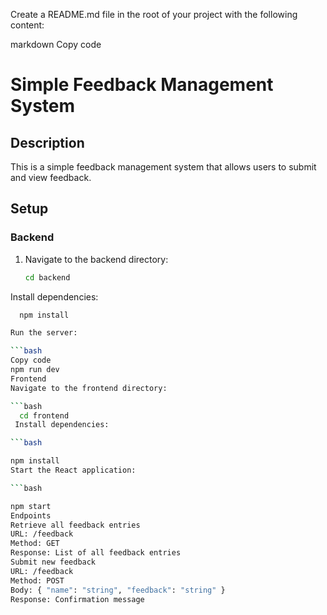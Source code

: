Create a README.md file in the root of your project with the following content:

markdown
Copy code
# Simple Feedback Management System

## Description

This is a simple feedback management system that allows users to submit and view feedback.

## Setup

### Backend

1. Navigate to the backend directory:
   ```bash
   cd backend
Install dependencies:

```bash
  npm install

Run the server:

```bash
Copy code
npm run dev
Frontend
Navigate to the frontend directory:

```bash
  cd frontend
 Install dependencies:

```bash

npm install
Start the React application:

```bash

npm start
Endpoints
Retrieve all feedback entries
URL: /feedback
Method: GET
Response: List of all feedback entries
Submit new feedback
URL: /feedback
Method: POST
Body: { "name": "string", "feedback": "string" }
Response: Confirmation message